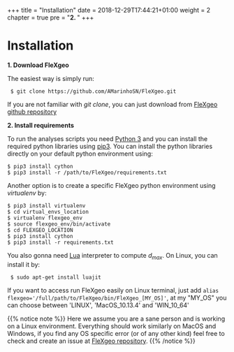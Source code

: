 +++
title = "Installation"
date = 2018-12-29T17:44:21+01:00
weight = 2
chapter = true
pre = "<b>2. </b>"
+++

# Installation

**1. Download FleXgeo**

  The easiest way is simply run:

```{bash}
 $ git clone https://github.com/AMarinhoSN/FleXgeo.git
 ```

If you are not familiar with *git clone*, you can just download from [FleXgeo github repository](https://github.com/AMarinhoSN/FleXgeo)


**2. Install requirements**

To run the analyses scripts you need [Python 3](https://www.python.org/download/releases/3.0/) and you can install the required python libraries using [pip3](https://pip.pypa.io/en/stable/installing/). You can install the python libraries directly on your default python environment using:

```{bash}
$ pip3 install cython
$ pip3 install -r /path/to/FleXgeo/requirements.txt  
```
  Another option is to create a specific FleXgeo python environment using *virtualenv* by:

```{bash}
$ pip3 install virtualenv
$ cd virtual_envs_location
$ virtualenv flexgeo_env
$ source flexgeo_env/bin/activate
$ cd FLEXGEO_LOCATION
$ pip3 install cython
$ pip3 install -r requirements.txt
```

You also gonna need [Lua](https://www.lua.org/start.html) interpreter to compute $d_{max}$. On Linux, you can install it by:

```{bash}
 $ sudo apt-get install luajit
```

If you want to access run FleXgeo easily on Linux terminal, just add `alias flexgeo='/full/path/to/FleXgeo/bin/FleXgeo_[MY_OS]'`, at my "MY_OS" you can choose between 'LINUX', 'MacOS_10.13.4' and 'WIN_10_64'

{{% notice note %}}
Here we assume you are a sane person and is working on a Linux environment. Everything should work similarly on MacOS and Windows, if you find any OS specific error (or of any other kind) feel free to check and create an issue at [FleXgeo repository](https://github.com/AMarinhoSN/FleXgeo/issues).
{{% /notice %}}

